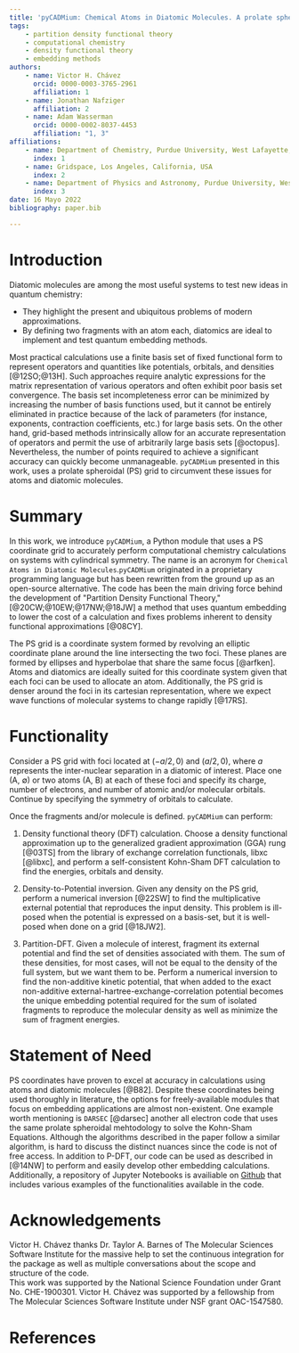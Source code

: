 ```yaml
---
title: 'pyCADMium: Chemical Atoms in Diatomic Molecules. A prolate spheroidal Python module for embedding calculations'  
tags:  
    - partition density functional theory  
    - computational chemistry  
    - density functional theory  
    - embedding methods  
authors:
    - name: Victor H. Chávez
      orcid: 0000-0003-3765-2961    
      affiliation: 1  
    - name: Jonathan Nafziger    
      affiliation: 2    
    - name: Adam Wasserman    
      orcid: 0000-0002-8037-4453    
      affiliation: "1, 3"  
affiliations:  
    - name: Department of Chemistry, Purdue University, West Lafayette, Indiana, USA  
      index: 1  
    - name: Gridspace, Los Angeles, California, USA  
      index: 2  
    - name: Department of Physics and Astronomy, Purdue University, West Lafayette, Indiana, USA  
      index: 3  
date: 16 Mayo 2022  
bibliography: paper.bib  

---
```

# Introduction

Diatomic molecules are among the most useful systems to test new ideas in quantum chemistry:

- They highlight the present and ubiquitous problems of modern approximations. 
- By defining two fragments with an atom each, diatomics are ideal to implement and test quantum embedding methods.

Most practical calculations use a finite basis set of fixed functional form to represent operators and quantities like potentials, orbitals, and densities [@12SO;@13H]. Such approaches require analytic expressions for the matrix representation of various operators and often exhibit poor basis set convergence.  The basis set incompleteness error can be minimized by increasing the number of basis functions used, but it cannot be entirely eliminated in practice because of the lack of parameters (for instance, exponents, contraction coefficients, etc.) for large basis sets. On the other hand, grid-based methods intrinsically allow for an accurate representation of operators and permit the use of arbitrarily large basis sets [@octopus]. Nevertheless, the number of points required to achieve a significant accuracy can quickly become unmanageable. ``pyCADMium`` presented in this work, uses a prolate spheroidal (PS) grid to circumvent these issues for atoms and diatomic molecules. 

# Summary 

In this work, we introduce ``pyCADMium``, a Python module that uses a PS coordinate grid to accurately perform computational chemistry calculations on systems with cylindrical symmetry. The name is an acronym for ``Chemical Atoms in Diatomic Molecules``.``pyCADMium`` originated in a proprietary programming language but has been rewritten from the ground up as an open-source alternative. The code has been the main driving force behind the development of "Partition Density Functional Theory," [@20CW;@10EW;@17NW;@18JW] a method that uses quantum embedding to lower the cost of a calculation and fixes problems inherent to density functional approximations [@08CY].  

The PS grid is a coordinate system formed by revolving an elliptic coordinate plane around the line intersecting the two foci. These planes are formed by ellipses and hyperbolae that share the same focus [@arfken]. Atoms and diatomics are ideally suited for this coordinate system given that each foci can be used to allocate an atom. Additionally, the PS grid is denser around the foci in its cartesian representation, where we expect wave functions of molecular systems to change rapidly [@17RS].  

# Functionality

Consider a PS grid with foci located at $(-a/2,0)$ and $(a/2,0)$, where $a$ represents the inter-nuclear separation in a diatomic of interest. Place one (A, ∅) or two atoms (A, B) at each of these foci and specify its charge, number of electrons, and number of atomic and/or molecular orbitals. Continue by specifying the symmetry of orbitals to calculate.

Once the fragments and/or molecule is defined. ``pyCADMium`` can perform:

1. Density functional theory (DFT) calculation. Choose a density functional approximation up to the generalized gradient approximation (GGA) rung [@03TS] from the library of exchange correlation functionals, libxc [@libxc], and perform a self-consistent Kohn-Sham DFT calculation to find the energies, orbitals and density.  

2. Density-to-Potential inversion. Given any density on the PS grid, perform a numerical inversion [@22SW] to find the multiplicative external potential that reproduces the input density. This problem is ill-posed when the potential is expressed on a basis-set, but it is well-posed when done on a grid [@18JW2].  

3. Partition-DFT. Given a molecule of interest, fragment its external potential and find the set of densities associated with them. The sum of these densities, for most cases, will not be equal to the density of the full system, but we want them to be. Perform a numerical inversion to find the non-additive kinetic potential, that when added to the exact non-additive external-hartree-exchange-correlation potential becomes the unique embedding potential required for the sum of isolated fragments to reproduce the molecular density as well as minimize the sum of fragment energies.  

# Statement of Need

PS coordinates have proven to excel at accuracy in calculations using atoms and diatomic molecules [@B82]. Despite these coordinates being used thoroughly in literature, the options for freely-available modules that focus on embedding applications are almost non-existent. One example worth mentioning is ``DARSEC`` [@darsec] another all electron code that uses the same prolate spheroidal mehtodology to solve the Kohn-Sham Equations. Although the algorithms described in the paper follow a similar algorithm, is hard to discuss the distinct nuances since the code is not of free access. 
In addition to P-DFT, our code can be used as described in [@14NW] to perform and easily develop other embedding calculations. Additionally, a repository of Jupyter Notebooks is availiable on [Github](https://github.com/wasserman-group/CADMium_examples) that includes various examples of the functionalities available in the code. 

# Acknowledgements

Victor H. Chávez thanks Dr. Taylor A. Barnes of The Molecular Sciences Software Institute for the massive help to set the continuous integration for the package as well as multiple conversations about the scope and structure of the code.  
This work was supported by the National Science Foundation under Grant No. CHE-1900301. Victor H. Chávez was supported by a fellowship from The Molecular Sciences Software Institute under NSF grant OAC-1547580.  

# References

